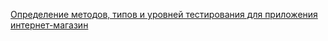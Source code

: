 
[Определение методов, типов и уровней тестирования для приложения интернет-магазин](https://docs.google.com/spreadsheets/d/1LsyRsASl9PS3Uj4SU1omtomJwP7ssLvpAuTtM57XqA4/edit#gid=0)
